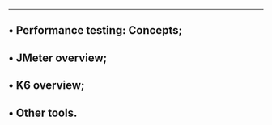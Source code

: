--------------------------------------
• Performance testing: Concepts;
---------------------------------------
• JMeter overview;
----------------------------
• K6 overview;
--------------------------
• Other tools.
----------------------
